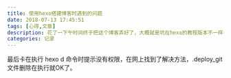 ```yaml
---
title: 使用hexo搭建博客时遇到的问题
date: 2018-07-13 17:45:51
tags: [心得,文章]
description: 花了一下午时间终于把这个博客弄好了，大概就是坑在hexo的教程版本不一样导致。
categories: 记录
---
```


最后卡在执行 hexo d 命令时提示没有权限，在网上找到了解决方法，.deploy_git 文件删除在执行就OK了。









